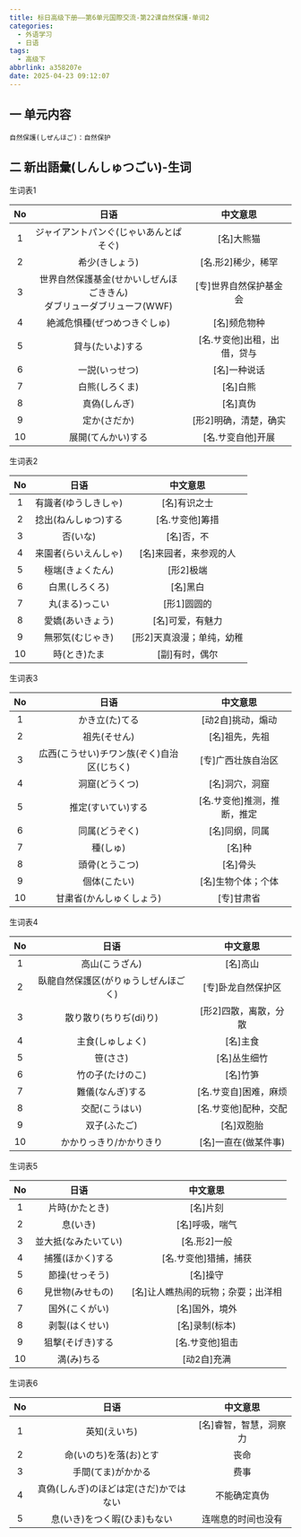 ```yaml
---
title: 标日高级下册——第6单元国際交流-第22课自然保護-单词2
categories:
  - 外语学习
  - 日语
tags:
  - 高级下
abbrlink: a358207e
date: 2025-04-23 09:12:07
---
```

## 一 单元内容

```
自然保護(しぜんほご)：自然保护
```

<!--more-->

## 二 新出語彙(しんしゅつごい)-生词

生词表1

|  No  |                             日语                             |          中文意思           |
| :--: | :----------------------------------------------------------: | :-------------------------: |
|  1   |            ジャイアントパンぐ(じゃいあんとぱそぐ)            |         [名]大熊猫          |
|  2   |                        希少(きしょう)                        |     [名.形2]稀少，稀罕      |
|  3   | 世界自然保護基金(せかいしぜんほごききん)<br>ダブリューダブリューフ(WWF) |   [专]世界自然保护基金会    |
|  4   |                 絶滅危惧種(ぜつめつきぐしゅ)                 |        [名]频危物种         |
|  5   |                       貸与(たいよ)する                       | [名.サ变他]出租，出借，贷与 |
|  6   |                        一説(いっせつ)                        |        [名]一种说话         |
|  7   |                        白熊(しろくま)                        |          [名]白熊           |
|  8   |                         真偽(しんぎ)                         |          [名]真伪           |
|  9   |                         定か(さだか)                         |    [形2]明确，清楚，确实    |
|  10  |                      展開(てんかい)する                      |      [名.サ变自他]开展      |

生词表2

|  No  |         日语         |         中文意思          |
| :--: | :------------------: | :-----------------------: |
|  1   | 有識者(ゆうしきしゃ) |       [名]有识之士        |
|  2   | 捻出(ねんしゅつ)する |      [名.サ变他]筹措      |
|  3   |       否(いな)       |        [名]否，不         |
|  4   | 来園者(らいえんしゃ) |  [名]来园者，来参观的人   |
|  5   |   極端(きょくたん)   |         [形2]极端         |
|  6   |    白黒(しろくろ)    |         [名]黑白          |
|  7   |    丸(まる)っこい    |        [形1]圆圆的        |
|  8   |   愛嬌(あいきょう)   |     [名]可爱，有魅力      |
|  9   |   無邪気(むじゃき)   | [形2]天真浪漫；单纯，幼稚 |
|  10  |     時(とき)たま     |      [副]有时，偶尔       |

生词表3

|  No  |                    日语                    |          中文意思           |
| :--: | :----------------------------------------: | :-------------------------: |
|  1   |               かき立(た)てる               |      [动2自]挑动，煽动      |
|  2   |                祖先(そせん)                |       [名]祖先，先祖        |
|  3   | 広西(こうせい)チワン族(ぞく)自治区(じちく) |     [专]广西壮族自治区      |
|  4   |               洞窟(どうくつ)               |       [名]洞穴，洞窟        |
|  5   |             推定(すいてい)する             | [名.サ变他]推测，推断，推定 |
|  6   |               同属(どうぞく)               |       [名]同纲，同属        |
|  7   |                  種(しゅ)                  |           [名]种            |
|  8   |               頭骨(とうこつ)               |          [名]骨头           |
|  9   |                個体(こたい)                |     [名]生物个体；个体      |
|  10  |          甘粛省(かんしゅくしょう)          |         [专]甘肃省          |

生词表4

|  No  |                 日语                 |       中文意思        |
| :--: | :----------------------------------: | :-------------------: |
|  1   |            高山(こうざん)            |       [名]高山        |
|  2   | 臥龍自然保護区(がりゅうしぜんほごく) |  [专]卧龙自然保护区   |
|  3   |        散り散り(ちりぢ(di)り)        | [形2]四散，离散，分散 |
|  4   |           主食(しゅしょく)           |       [名]主食        |
|  5   |               笹(ささ)               |     [名]丛生细竹      |
|  6   |           竹の子(たけのこ)           |       [名]竹笋        |
|  7   |           難儀(なんぎ)する           | [名.サ变自]困难，麻烦 |
|  8   |            交配(こうはい)            | [名.サ变他]配种，交配 |
|  9   |             双子(ふたご)             |      [名]双胞胎       |
|  10  |       かかりっきり/かかりきり        | [名]一直在(做某件事)  |

生词表5

|  No  |         日语         |              中文意思              |
| :--: | :------------------: | :--------------------------------: |
|  1   |    片時(かたとき)    |              [名]片刻              |
|  2   |       息(いき)       |           [名]呼吸，喘气           |
|  3   | 並大抵(なみたいてい) |            [名.形2]一般            |
|  4   |   捕獲(ほかく)する   |       [名.サ变他]猎捕，捕获        |
|  5   |    節操(せっそう)    |              [名]操守              |
|  6   |   見世物(みせもの)   | [名]让人瞧热闹的玩物；杂耍；出洋相 |
|  7   |    国外(こくがい)    |           [名]国外，境外           |
|  8   |    剥製(はくせい)    |           [名]录制(标本)           |
|  9   |   狙撃(そげき)する   |          [名.サ变他]狙击           |
|  10  |      満(み)ちる      |            [动2自]充满             |

生词表6

|  No  |                  日语                  |        中文意思        |
| :--: | :------------------------------------: | :--------------------: |
|  1   |              英知(えいち)              | [名]睿智，智慧，洞察力 |
|  2   |         命(いのち)を落(お)とす         |          丧命          |
|  3   |           手間(てま)がかかる           |          费事          |
|  4   | 真偽(しんぎ)のほどは定(さだ)かではない |      不能确定真伪      |
|  5   |      息(いき)をつく暇(ひま)もない      |   连喘息的时间也没有   |

